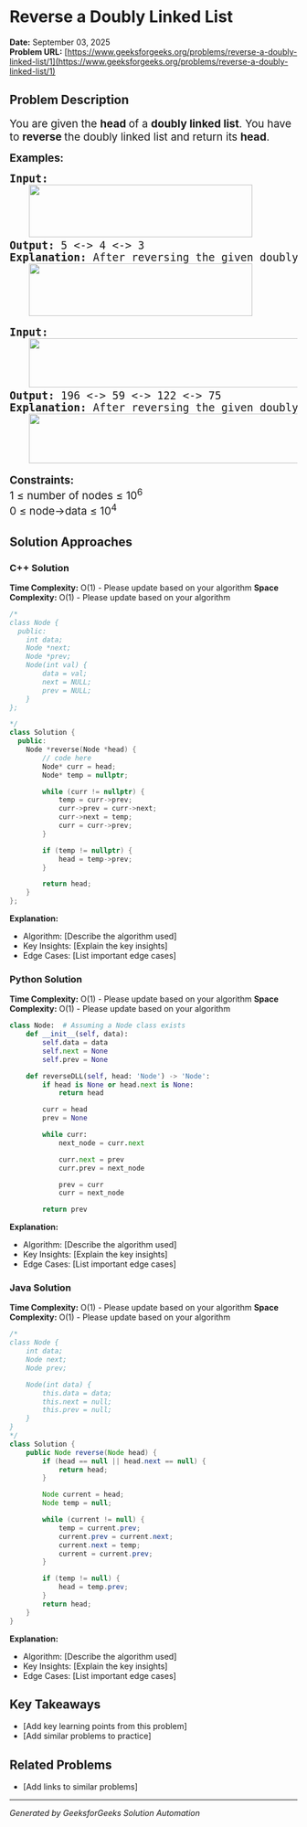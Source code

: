 # Reverse a Doubly Linked List

**Date:** September 03, 2025  
**Problem URL:** [https://www.geeksforgeeks.org/problems/reverse-a-doubly-linked-list/1](https://www.geeksforgeeks.org/problems/reverse-a-doubly-linked-list/1)

## Problem Description

<p><span style="font-size: 14pt;">You are given the <strong>head </strong>of a <strong>doubly linked list</strong>. You have to <strong>reverse </strong>the doubly linked list and return its <strong>head</strong>.</span></p>
<p><span style="font-size: 14pt;"><strong>Examples:</strong></span></p>
<pre><span style="font-size: 14pt;"><strong>Input:<br />   <img src="https://media.geeksforgeeks.org/img-practice/prod/addEditProblem/908050/Web/Other/blobid0_1756123600.webp" width="391" height="92" /></strong>
<strong>Output: </strong>5 &lt;-&gt; 4 &lt;-&gt; 3<br /><strong>Explanation: </strong>After reversing the given doubly linked list the new list will be 5 &lt;-&gt; 4 &lt;-&gt; 3.<br />   <img src="https://media.geeksforgeeks.org/img-practice/prod/addEditProblem/908050/Web/Other/blobid1_1756123728.webp" width="391" height="92" /><br /></span></pre>
<pre><span style="font-size: 14pt;"><strong style="font-size: 14pt;">Input: <br /></strong><span style="font-size: 14pt;">   <img src="https://media.geeksforgeeks.org/img-practice/prod/addEditProblem/908050/Web/Other/blobid2_1756123773.webp" width="534" height="86" />
</span><strong style="font-size: 14pt;">Output: </strong><span style="font-size: 14pt;">196 &lt;-&gt; 59 &lt;-&gt; 122 &lt;-&gt; 75<br /></span><strong style="font-size: 14pt;">Explanation: </strong><span style="font-size: 18.6667px;">After reversing the given doubly linked list the new list will be 196 &lt;-&gt; 59 &lt;-&gt; 122 &lt;-&gt; 75.</span><span style="font-size: 14pt;"><br />   <img src="https://media.geeksforgeeks.org/img-practice/prod/addEditProblem/908050/Web/Other/blobid3_1756123876.webp" width="540" height="87" /><br /></span></span></pre>
<p><span style="font-size: 14pt;"><strong>Constraints:</strong><br />1 &le; number of nodes &le; 10<sup>6</sup><br />0 &le; node-&gt;data &le; 10<sup>4</sup></span></p>

## Solution Approaches

### C++ Solution

**Time Complexity:** O(1) - Please update based on your algorithm
**Space Complexity:** O(1) - Please update based on your algorithm

```cpp
/*
class Node {
  public:
    int data;
    Node *next;
    Node *prev;
    Node(int val) {
        data = val;
        next = NULL;
        prev = NULL;
    }
};

*/
class Solution {
  public:
    Node *reverse(Node *head) {
        // code here
        Node* curr = head;
        Node* temp = nullptr;

        while (curr != nullptr) {
            temp = curr->prev;
            curr->prev = curr->next;
            curr->next = temp;
            curr = curr->prev;
        }

        if (temp != nullptr) {
            head = temp->prev;
        }

        return head;
    }
};
```

**Explanation:**
- Algorithm: [Describe the algorithm used]
- Key Insights: [Explain the key insights]
- Edge Cases: [List important edge cases]

### Python Solution

**Time Complexity:** O(1) - Please update based on your algorithm
**Space Complexity:** O(1) - Please update based on your algorithm

```python
class Node:  # Assuming a Node class exists
    def __init__(self, data):
        self.data = data
        self.next = None
        self.prev = None

    def reverseDLL(self, head: 'Node') -> 'Node':
        if head is None or head.next is None:
            return head

        curr = head
        prev = None

        while curr:
            next_node = curr.next

            curr.next = prev
            curr.prev = next_node

            prev = curr
            curr = next_node

        return prev
```

**Explanation:**
- Algorithm: [Describe the algorithm used]
- Key Insights: [Explain the key insights]
- Edge Cases: [List important edge cases]

### Java Solution

**Time Complexity:** O(1) - Please update based on your algorithm
**Space Complexity:** O(1) - Please update based on your algorithm

```java
/*
class Node {
    int data;
    Node next;
    Node prev;

    Node(int data) {
        this.data = data;
        this.next = null;
        this.prev = null;
    }
}
*/
class Solution {
    public Node reverse(Node head) {
        if (head == null || head.next == null) {
            return head;
        }

        Node current = head;
        Node temp = null;

        while (current != null) {
            temp = current.prev;
            current.prev = current.next;
            current.next = temp;
            current = current.prev;
        }

        if (temp != null) {
            head = temp.prev;
        }
        return head;
    }
}
```

**Explanation:**
- Algorithm: [Describe the algorithm used]
- Key Insights: [Explain the key insights]
- Edge Cases: [List important edge cases]

## Key Takeaways

- [Add key learning points from this problem]
- [Add similar problems to practice]

## Related Problems

- [Add links to similar problems]

---
*Generated by GeeksforGeeks Solution Automation*
